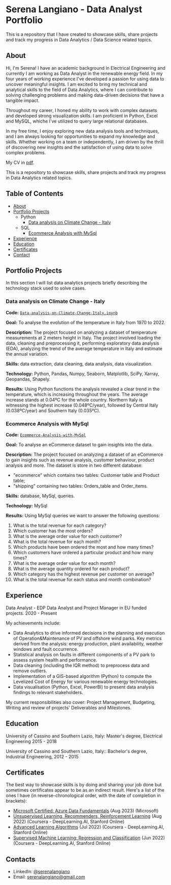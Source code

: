 # Serena Langiano - Data Analyst Portfolio
This is a repository that I have created to showcase skills, share projects and track my progress in Data Analytics / Data Science related topics.

## About
Hi, I'm Serena! I have an academic background in Electrical Engineering and currently I am working as Data Analyst in the renewable energy field. In my four years of working experience I've developed a passion for using data to uncover meaningful insights. I am excited to bring my technical and analytical skills to the field of Data Analytics, where I can contribute to solving challenging problems and making data-driven decisions that have a tangible impact. 

Throughout my career, I honed my ability to work with complex datasets and developed strong visualization skills. I am proficient in Python, Excel and MySQL, whiche I've utilized to query large relational databases.

In my free time, I enjoy exploring new data analysis tools and techniques, and I am always looking for opportunities to expand my knowledge and skills. Whether working on a team or independently, I am driven by the thrill of discovering new insights and the satisfaction of using data to solve complex problems.

My CV in [pdf](https://github.com/SerenaLangiano/Data-Analysis-Portfolio/blob/main/Serena%20Langiano%20CV.pdf).

This is a repository to showcase skills, share projects and track my progress in Data Analytics related topics.

## Table of Contents
- [About](https://github.com/SerenaLangiano/Data-Analysis-Portfolio/blob/main/README.md#about)
- [Portfolio Projects](https://github.com/SerenaLangiano/Data-Analysis-Portfolio/blob/main/README.md#portfolio-projects)
  - Python
    - [Data analysis on Climate Change - Italy](https://github.com/SerenaLangiano/Data-Analysis-Portfolio/blob/main/README.md#Data-analysis-on-Climate-Change---Italy)
  - SQL
    - [Ecommerce Analysis with MySql](https://github.com/SerenaLangiano/Data-Analysis-Portfolio/blob/main/README.md#Ecommerce-Analysis-with-MySql)
- [Experience](https://github.com/SerenaLangiano/Data-Analysis-Portfolio/blob/main/README.md#experience)
- [Education](https://github.com/SerenaLangiano/Data-Analysis-Portfolio/blob/main/README.md#education)  
- [Certificates](https://github.com/SerenaLangiano/Data-Analysis-Portfolio/blob/main/README.md#certificates)
- [Contact](https://github.com/SerenaLangiano/Data-Analysis-Portfolio/blob/main/README.md#contacts)


## Portfolio Projects
In this section I will list data analytics projects briefly describing the technology stack used to solve cases.

### Data analysis on Climate Change - Italy
**Code:** [`Data-analysis-on-Climate-Change-Italy.ipynb`](https://github.com/SerenaLangiano/Portfolio-Projects/blob/main/Data-analysis-on-Climate-Change-Italy/Data-analysis-on-Climate-Change-Italy.ipynb)

**Goal:** To analyse the evolution of the temperature in Italy from 1970 to 2022.

**Description:** The project focused on analyzing a dataset of temperature measurements at 2 meters height in Italy. The project involved loading the data, cleaning and preprocessing it, performing exploratory data analysis (EDA), analyzing the trend of the average temperature in Italy and estimate the annual variation.

**Skills:** data extraction, data cleaning, data analysis, data visualization.

**Technology:** Python, Pandas, Numpy, Seaborn, Matplotlib, SciPy, Xarray, Geopandas, Shapely.

**Results:** Using Python functions the analysis revealed a clear trend in the temperature, which is increasing throughout the years. The average increase stands at 0.04ºC for the whole country. Northern Italy is witnessing the highest increase (0.048ºC/year), followed by Central Italy (0.038ºC/year) and Southern Italy (0.035ºC).

### Ecommerce Analysis with MySql
**Code:** [`Ecommerce-Analysis-with-MySql`](https://github.com/SerenaLangiano/Portfolio-Projects/tree/5f59f0f21546bc755187c409ff9a8932cc669a1f/Ecommerce-Analysis)

**Goal:** To analyse an eCommerce dataset to gain insights into the data.

**Description:** The project focused on analyzing a dataset of an eCommerce to gain insights such as revenue analysis, customer behaviour, product analysis and more. The dataset is store in two different database:

- "ecommerce" which contains two tables: Customer table and Product table;
- "shipping" containing two tables: Orders_table and Order_items.


**Skills:** database, MySql, queries.

**Technology:** MySql

**Results:** Using MySql queries we want to answer the following questions:
1.	What is the total revenue for each category?
2.	Which customer has the most orders?
3.	What is the average order value for each customer?	
4.	What is the total revenue for each month?
5.	Which products have been ordered the most and how many times?
6.	Which customers have ordered a particular product and how many times?
7.	What is the average order value for each month? 
8.	What is the average quantity ordered for each product?
9.	Which category has the highest revenue per customer on average?
10.	What is the total revenue for each status and month combination?

## Experience
Data Analyst - EDP
Data Analyst and Project Manager in EU funded projects.
2020 - Present

My achievements include:

- Data Analytics to drive informed decisions in the planning and execution of Operation&Maintenance of PV and offshore wind parks. Key metrics derived from the analysis: energy production, plant availability, weather windows and fault occurrence.
- Statistical analysis on faults in different components of a PV park to assess system health and performance.
- Data cleaning (including the IQR method) to preprocess data and remove outliers.
- Implementation of a GIS-based algorithm (Python) to compute the Levelized Cost of Energy for various renewable energy technologies.
- Data visualisation (Python, Excel, PowerBI) to present data analysis findings to relevant stakeholders.

My current responsibilities also cover: Project Management, Budgeting, Writing and review of projects' Deliverables and Milestones.

## Education
University of Cassino and Southern Lazio, Italy: 
Master's degree, Electrical Engineering
2015 - 2018

University of Cassino and Southern Lazio, Italy::
Bachelor's degree, Industrial Engineering,
2012 - 2015

## Certificates
The best way to showcase skills is by doing and sharing your job done but sometimes certificates appear to be as an indirect result. Here's a list of the ones I have (in reverse-chronological order, with the date of completion in brackets):
- [Microsoft Certified: Azure Data Fundamentals](https://learn.microsoft.com/en-gb/users/serenalangiano-9408/credentials/19061c06d53518be) (Aug 2023) (Microsoft)
- [Unsupervised Learning, Recommenders, Reinforcement Learning](https://www.coursera.org/account/accomplishments/certificate/B3SJUWY47QR9) (Aug 2022) (Coursera - DeepLearning.AI, Stanford Online)
- [Advanced Learning Algorithms](https://www.coursera.org/account/accomplishments/certificate/UCSRF6P7DT4D) (Jul 2022) (Coursera - DeepLearning.AI, Stanford Online)
- [Supervised Machine Learning: Regression and Classification](https://www.coursera.org/account/accomplishments/certificate/24ESLA4LGB7R) (Jun 2022) (Coursera - DeepLearning.AI, Stanford Online)

## Contacts
- LinkedIn: [@serenalangiano](https://www.linkedin.com/in/serena-langiano-89a814170/)
- Email: serenalangiano@gmail.com
